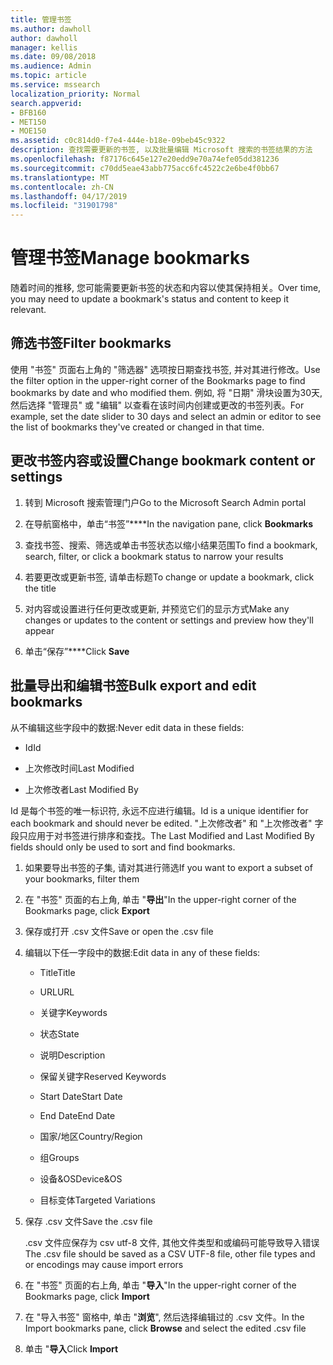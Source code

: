 ```yaml
---
title: 管理书签
ms.author: dawholl
author: dawholl
manager: kellis
ms.date: 09/08/2018
ms.audience: Admin
ms.topic: article
ms.service: mssearch
localization_priority: Normal
search.appverid:
- BFB160
- MET150
- MOE150
ms.assetid: c0c814d0-f7e4-444e-b18e-09beb45c9322
description: 查找需要更新的书签, 以及批量编辑 Microsoft 搜索的书签结果的方法
ms.openlocfilehash: f87176c645e127e20edd9e70a74efe05dd381236
ms.sourcegitcommit: c70dd5eae43abb775acc6fc4522c2e6be4f0bb67
ms.translationtype: MT
ms.contentlocale: zh-CN
ms.lasthandoff: 04/17/2019
ms.locfileid: "31901798"
---
```

# <a name="manage-bookmarks"></a><span data-ttu-id="d2d0c-103">管理书签</span><span class="sxs-lookup"><span data-stu-id="d2d0c-103">Manage bookmarks</span></span>

<span data-ttu-id="d2d0c-104">随着时间的推移, 您可能需要更新书签的状态和内容以使其保持相关。</span><span class="sxs-lookup"><span data-stu-id="d2d0c-104">Over time, you may need to update a bookmark's status and content to keep it relevant.</span></span> 
  
## <a name="filter-bookmarks"></a><span data-ttu-id="d2d0c-105">筛选书签</span><span class="sxs-lookup"><span data-stu-id="d2d0c-105">Filter bookmarks</span></span>

<span data-ttu-id="d2d0c-106">使用 "书签" 页面右上角的 "筛选器" 选项按日期查找书签, 并对其进行修改。</span><span class="sxs-lookup"><span data-stu-id="d2d0c-106">Use the filter option in the upper-right corner of the Bookmarks page to find bookmarks by date and who modified them.</span></span> <span data-ttu-id="d2d0c-107">例如, 将 "日期" 滑块设置为30天, 然后选择 "管理员" 或 "编辑" 以查看在该时间内创建或更改的书签列表。</span><span class="sxs-lookup"><span data-stu-id="d2d0c-107">For example, set the date slider to 30 days and select an admin or editor to see the list of bookmarks they've created or changed in that time.</span></span>
  
## <a name="change-bookmark-content-or-settings"></a><span data-ttu-id="d2d0c-108">更改书签内容或设置</span><span class="sxs-lookup"><span data-stu-id="d2d0c-108">Change bookmark content or settings</span></span>

1. <span data-ttu-id="d2d0c-109">转到 Microsoft 搜索管理门户</span><span class="sxs-lookup"><span data-stu-id="d2d0c-109">Go to the Microsoft Search Admin portal</span></span>
    
2. <span data-ttu-id="d2d0c-110">在导航窗格中，单击“书签”\*\*\*\*</span><span class="sxs-lookup"><span data-stu-id="d2d0c-110">In the navigation pane, click **Bookmarks**</span></span>
    
3. <span data-ttu-id="d2d0c-111">查找书签、搜索、筛选或单击书签状态以缩小结果范围</span><span class="sxs-lookup"><span data-stu-id="d2d0c-111">To find a bookmark, search, filter, or click a bookmark status to narrow your results</span></span>
    
4. <span data-ttu-id="d2d0c-112">若要更改或更新书签, 请单击标题</span><span class="sxs-lookup"><span data-stu-id="d2d0c-112">To change or update a bookmark, click the title</span></span>
    
5. <span data-ttu-id="d2d0c-113">对内容或设置进行任何更改或更新, 并预览它们的显示方式</span><span class="sxs-lookup"><span data-stu-id="d2d0c-113">Make any changes or updates to the content or settings and preview how they'll appear</span></span> 
    
6. <span data-ttu-id="d2d0c-114">单击“保存”\*\*\*\*</span><span class="sxs-lookup"><span data-stu-id="d2d0c-114">Click **Save**</span></span>
    
## <a name="bulk-export-and-edit-bookmarks"></a><span data-ttu-id="d2d0c-115">批量导出和编辑书签</span><span class="sxs-lookup"><span data-stu-id="d2d0c-115">Bulk export and edit bookmarks</span></span>

<span data-ttu-id="d2d0c-116">从不编辑这些字段中的数据:</span><span class="sxs-lookup"><span data-stu-id="d2d0c-116">Never edit data in these fields:</span></span>
  
- <span data-ttu-id="d2d0c-117">Id</span><span class="sxs-lookup"><span data-stu-id="d2d0c-117">Id</span></span>
    
- <span data-ttu-id="d2d0c-118">上次修改时间</span><span class="sxs-lookup"><span data-stu-id="d2d0c-118">Last Modified</span></span>
    
- <span data-ttu-id="d2d0c-119">上次修改者</span><span class="sxs-lookup"><span data-stu-id="d2d0c-119">Last Modified By</span></span>
    
<span data-ttu-id="d2d0c-120">Id 是每个书签的唯一标识符, 永远不应进行编辑。</span><span class="sxs-lookup"><span data-stu-id="d2d0c-120">Id is a unique identifier for each bookmark and should never be edited.</span></span> <span data-ttu-id="d2d0c-121">"上次修改者" 和 "上次修改者" 字段只应用于对书签进行排序和查找。</span><span class="sxs-lookup"><span data-stu-id="d2d0c-121">The Last Modified and Last Modified By fields should only be used to sort and find bookmarks.</span></span>
  
1. <span data-ttu-id="d2d0c-122">如果要导出书签的子集, 请对其进行筛选</span><span class="sxs-lookup"><span data-stu-id="d2d0c-122">If you want to export a subset of your bookmarks, filter them</span></span>
    
2. <span data-ttu-id="d2d0c-123">在 "书签" 页面的右上角, 单击 "**导出**"</span><span class="sxs-lookup"><span data-stu-id="d2d0c-123">In the upper-right corner of the Bookmarks page, click **Export**</span></span>
    
3. <span data-ttu-id="d2d0c-124">保存或打开 .csv 文件</span><span class="sxs-lookup"><span data-stu-id="d2d0c-124">Save or open the .csv file</span></span>
    
4. <span data-ttu-id="d2d0c-125">编辑以下任一字段中的数据:</span><span class="sxs-lookup"><span data-stu-id="d2d0c-125">Edit data in any of these fields:</span></span>
   - <span data-ttu-id="d2d0c-126">Title</span><span class="sxs-lookup"><span data-stu-id="d2d0c-126">Title</span></span>
    
   - <span data-ttu-id="d2d0c-127">URL</span><span class="sxs-lookup"><span data-stu-id="d2d0c-127">URL</span></span>
    
   - <span data-ttu-id="d2d0c-128">关键字</span><span class="sxs-lookup"><span data-stu-id="d2d0c-128">Keywords</span></span>
    
   - <span data-ttu-id="d2d0c-129">状态</span><span class="sxs-lookup"><span data-stu-id="d2d0c-129">State</span></span>
    
   - <span data-ttu-id="d2d0c-130">说明</span><span class="sxs-lookup"><span data-stu-id="d2d0c-130">Description</span></span>
    
   - <span data-ttu-id="d2d0c-131">保留关键字</span><span class="sxs-lookup"><span data-stu-id="d2d0c-131">Reserved Keywords</span></span>
    
   - <span data-ttu-id="d2d0c-132">Start Date</span><span class="sxs-lookup"><span data-stu-id="d2d0c-132">Start Date</span></span>
    
   - <span data-ttu-id="d2d0c-133">End Date</span><span class="sxs-lookup"><span data-stu-id="d2d0c-133">End Date</span></span>
    
   - <span data-ttu-id="d2d0c-134">国家/地区</span><span class="sxs-lookup"><span data-stu-id="d2d0c-134">Country/Region</span></span>
    
   - <span data-ttu-id="d2d0c-135">组</span><span class="sxs-lookup"><span data-stu-id="d2d0c-135">Groups</span></span>
    
   - <span data-ttu-id="d2d0c-136">设备&amp;OS</span><span class="sxs-lookup"><span data-stu-id="d2d0c-136">Device&amp;OS</span></span>
    
   - <span data-ttu-id="d2d0c-137">目标变体</span><span class="sxs-lookup"><span data-stu-id="d2d0c-137">Targeted Variations</span></span>
    
5. <span data-ttu-id="d2d0c-138">保存 .csv 文件</span><span class="sxs-lookup"><span data-stu-id="d2d0c-138">Save the .csv file</span></span>

    <span data-ttu-id="d2d0c-139">.csv 文件应保存为 csv utf-8 文件, 其他文件类型和或编码可能导致导入错误</span><span class="sxs-lookup"><span data-stu-id="d2d0c-139">The .csv file should be saved as a CSV UTF-8 file, other file types and or encodings may cause import errors</span></span>
    
6. <span data-ttu-id="d2d0c-140">在 "书签" 页面的右上角, 单击 "**导入**"</span><span class="sxs-lookup"><span data-stu-id="d2d0c-140">In the upper-right corner of the Bookmarks page, click **Import**</span></span>
    
7. <span data-ttu-id="d2d0c-141">在 "导入书签" 窗格中, 单击 "**浏览**", 然后选择编辑过的 .csv 文件。</span><span class="sxs-lookup"><span data-stu-id="d2d0c-141">In the Import bookmarks pane, click **Browse** and select the edited .csv file</span></span> 
    
8. <span data-ttu-id="d2d0c-142">单击 "**导入**</span><span class="sxs-lookup"><span data-stu-id="d2d0c-142">Click **Import**</span></span>